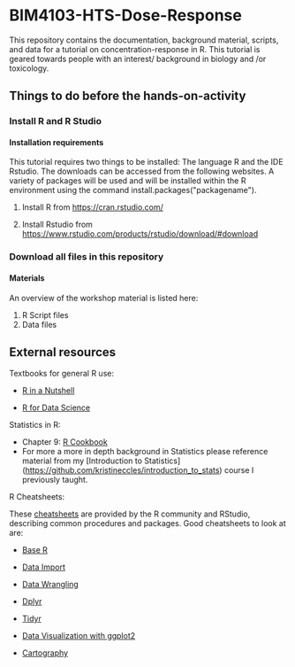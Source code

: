 # BIM4103-HTS-Dose-Response

This repository contains the documentation, background material, scripts, and data for a tutorial on concentration-response in R. This tutorial is geared towards people with an interest/ background in biology and /or toxicology.

## Things to do before the hands-on-activity
### Install R and R Studio
#### Installation requirements

This tutorial requires two things to be installed: The language R and the IDE Rstudio. The downloads can be accessed from the following websites. A variety of packages will be used and will be installed within the R environment using the command install.packages("packagename").

1. Install R from https://cran.rstudio.com/

2. Install Rstudio from https://www.rstudio.com/products/rstudio/download/#download

### Download all files in this repository 

#### Materials

An overview of the workshop material is listed here:

1. R Script files
2. Data files

## External resources
Textbooks for general R use:

- [R in a Nutshell](http://guianaplants.stir.ac.uk/seminar/resources/R_in_a_Nutshell_Second_Edition.pdf)

- [R for Data Science](https://r4ds.had.co.nz/transform.html)

Statistics in R:
- Chapter 9: [R Cookbook](http://www.bagualu.net/wordpress/wp-content/uploads/2015/10/R_Cookbook.pdf)
- For more a more in depth background in Statistics please reference material from my [Introduction to Statistics] (https://github.com/kristineccles/introduction_to_stats) course I previously taught. 

R Cheatsheets:

These [cheatsheets](https://rstudio.com/resources/cheatsheets/) are provided by the R community and RStudio, describing common procedures and packages. Good cheatsheets to look at are: 

- [Base R](http://github.com/rstudio/cheatsheets/raw/master/base-r.pdf)

- [Data Import](https://github.com/rstudio/cheatsheets/raw/master/data-import.pdf)

- [Data Wrangling](https://www.rstudio.com/wp-content/uploads/2015/02/data-wrangling-cheatsheet.pdf)
- [Dplyr](https://nyu-cdsc.github.io/learningr/assets/data-transformation.pdf)
- [Tidyr](https://rstudio.github.io/cheatsheets/tidyr.pdf)

- [Data Visualization with ggplot2](https://github.com/rstudio/cheatsheets/raw/master/data-visualization-2.1.pdf)

- [Cartography](https://github.com/rstudio/cheatsheets/raw/master/cartography.pdf)